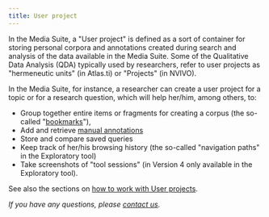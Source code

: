 ```yaml
---
title: User project
---
```


In the Media Suite, a "User project" is defined as a sort of container for storing personal corpora and annotations created during search and analysis of the data available in the Media Suite.  Some of the Qualitative Data Analysis (QDA) typically used by researchers, refer to user projects as "hermeneutic units" (in Atlas.ti) or "Projects" (in NVIVO). 

In the Media Suite, for instance, a researcher can create a user project for a topic or for a research question, which will help her/him, among others, to:

- Group together entire items or fragments for creating a corpus (the so-called "[bookmarks](http://mediasuite.clariah.nl/documentation/howtos/bookmark)"), 
- Add and retrieve [manual annotations](http://mediasuite.clariah.nl/documentation/howtos/user-projects)
- Store and compare saved queries
- Keep track of her/his browsing history (the so-called "navigation paths" in the Exploratory tool)
- Take screenshots of "tool sessions" (in Version 4 only available in the Exploratory tool).

See also the sections on [how to work with User projects](http://mediasuite.clariah.nl/documentation/howtos/user-projects).



*If you have any questions, please [contact us]( https://mediasuite.clariah.nl/contact ).*

